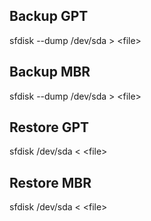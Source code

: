 ## Backup GPT

sfdisk --dump /dev/sda > \<file>

## Backup MBR

sfdisk --dump /dev/sda > \<file>

## Restore GPT

sfdisk /dev/sda < \<file>

## Restore MBR

sfdisk /dev/sda < \<file>
